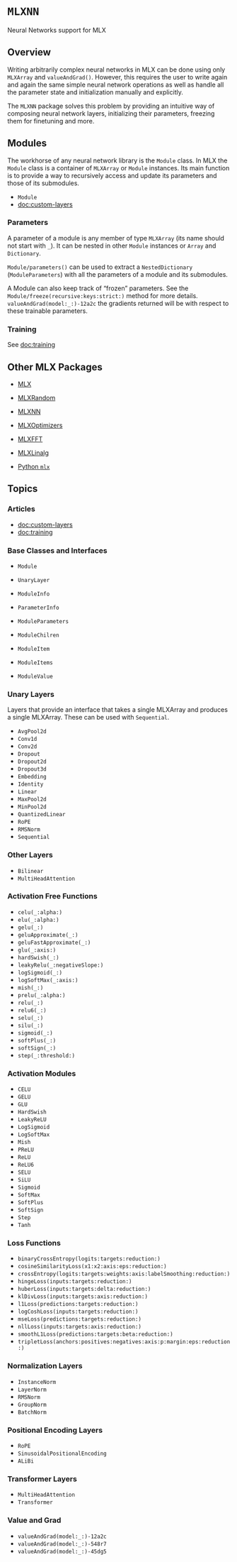 # ``MLXNN``

Neural Networks support for MLX

## Overview

Writing arbitrarily complex neural networks in MLX can be done using only 
`MLXArray` and `valueAndGrad()`. However, this requires the user to write 
again and again the same simple neural network operations as well as handle 
all the parameter state and initialization manually and explicitly.

The `MLXNN` package solves this problem by providing an intuitive way 
of composing neural network layers, initializing their parameters, freezing
them for finetuning and more.

## Modules

The workhorse of any neural network library is the ``Module`` class. In MLX 
the ``Module`` class is a container of `MLXArray` or ``Module`` instances. Its 
main function is to provide a way to recursively access and update its
parameters and those of its submodules.

- ``Module``
- <doc:custom-layers>

### Parameters

A parameter of a module is any member of type `MLXArray` (its name should 
not start with `_`). It can be nested in other ``Module`` instances 
or `Array` and `Dictionary`.

``Module/parameters()`` can be used to extract a `NestedDictionary` 
(``ModuleParameters``) with all the parameters of a module and its submodules.

A Module can also keep track of “frozen” parameters. See the
``Module/freeze(recursive:keys:strict:)`` method for more details.
``valueAndGrad(model:_:)-12a2c`` the gradients returned will be with
respect to these trainable parameters.

### Training

See <doc:training>

## Other MLX Packages

- [MLX](https://ml-explore.github.io/mlx-swift/MLX/documentation/mlx/)
- [MLXRandom](https://ml-explore.github.io/mlx-swift/MLXRandom/documentation/mlxrandom/)
- [MLXNN](https://ml-explore.github.io/mlx-swift/MLXNN/documentation/mlxnn/)
- [MLXOptimizers](https://ml-explore.github.io/mlx-swift/MLXOptimizers/documentation/mlxoptimizers/)
- [MLXFFT](https://ml-explore.github.io/mlx-swift/MLXFFT/documentation/mlxfft/)
- [MLXLinalg](https://ml-explore.github.io/mlx-swift/MLXLinalg/documentation/mlxlinalg/)

- [Python `mlx`](https://ml-explore.github.io/mlx/build/html/index.html)

## Topics

### Articles

- <doc:custom-layers>
- <doc:training>

### Base Classes and Interfaces

- ``Module``
- ``UnaryLayer``

- ``ModuleInfo``
- ``ParameterInfo``

- ``ModuleParameters``
- ``ModuleChilren``
- ``ModuleItem``
- ``ModuleItems``
- ``ModuleValue``

### Unary Layers

Layers that provide an interface that takes a single MLXArray and produces a single MLXArray.
These can be used with ``Sequential``.

- ``AvgPool2d``
- ``Conv1d``
- ``Conv2d``
- ``Dropout``
- ``Dropout2d``
- ``Dropout3d``
- ``Embedding``
- ``Identity``
- ``Linear``
- ``MaxPool2d``
- ``MinPool2d``
- ``QuantizedLinear``
- ``RoPE``
- ``RMSNorm``
- ``Sequential``

### Other Layers

- ``Bilinear``
- ``MultiHeadAttention``

### Activation Free Functions

- ``celu(_:alpha:)``
- ``elu(_:alpha:)``
- ``gelu(_:)``
- ``geluApproximate(_:)``
- ``geluFastApproximate(_:)``
- ``glu(_:axis:)``
- ``hardSwish(_:)``
- ``leakyRelu(_:negativeSlope:)``
- ``logSigmoid(_:)``
- ``logSoftMax(_:axis:)``
- ``mish(_:)``
- ``prelu(_:alpha:)``
- ``relu(_:)``
- ``relu6(_:)``
- ``selu(_:)``
- ``silu(_:)``
- ``sigmoid(_:)``
- ``softPlus(_:)``
- ``softSign(_:)``
- ``step(_:threshold:)``

### Activation Modules

- ``CELU``
- ``GELU``
- ``GLU``
- ``HardSwish``
- ``LeakyReLU``
- ``LogSigmoid``
- ``LogSoftMax``
- ``Mish``
- ``PReLU``
- ``ReLU``
- ``ReLU6``
- ``SELU``
- ``SiLU``
- ``Sigmoid``
- ``SoftMax``
- ``SoftPlus``
- ``SoftSign``
- ``Step``
- ``Tanh``

### Loss Functions

- ``binaryCrossEntropy(logits:targets:reduction:)``
- ``cosineSimilarityLoss(x1:x2:axis:eps:reduction:)``
- ``crossEntropy(logits:targets:weights:axis:labelSmoothing:reduction:)``
- ``hingeLoss(inputs:targets:reduction:)``
- ``huberLoss(inputs:targets:delta:reduction:)``
- ``klDivLoss(inputs:targets:axis:reduction:)``
- ``l1Loss(predictions:targets:reduction:)``
- ``logCoshLoss(inputs:targets:reduction:)``
- ``mseLoss(predictions:targets:reduction:)``
- ``nllLoss(inputs:targets:axis:reduction:)``
- ``smoothL1Loss(predictions:targets:beta:reduction:)``
- ``tripletLoss(anchors:positives:negatives:axis:p:margin:eps:reduction:)``

### Normalization Layers

- ``InstanceNorm``
- ``LayerNorm``
- ``RMSNorm``
- ``GroupNorm``
- ``BatchNorm``

### Positional Encoding Layers

- ``RoPE``
- ``SinusoidalPositionalEncoding``
- ``ALiBi``

### Transformer Layers

- ``MultiHeadAttention``
- ``Transformer``

### Value and Grad

- ``valueAndGrad(model:_:)-12a2c``
- ``valueAndGrad(model:_:)-548r7``
- ``valueAndGrad(model:_:)-45dg5``
